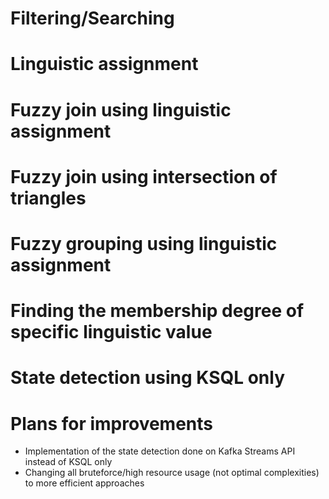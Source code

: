 
# Filtering/Searching

# Linguistic assignment

# Fuzzy join using linguistic assignment

# Fuzzy join using intersection of triangles

# Fuzzy grouping using linguistic assignment

# Finding the membership degree of specific linguistic value

# State detection using KSQL only

# Plans for improvements

* Implementation of the state detection done on Kafka Streams API instead of KSQL only
* Changing all bruteforce/high resource usage (not optimal complexities) to more efficient approaches